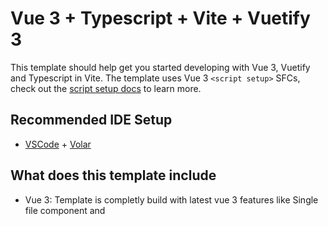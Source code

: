 # Vue 3 + Typescript + Vite + Vuetify 3

This template should help get you started developing with Vue 3, Vuetify and Typescript in Vite. The template uses Vue 3 `<script setup>` SFCs, check out the [script setup docs](https://v3.vuejs.org/api/sfc-script-setup.html#sfc-script-setup) to learn more.

## Recommended IDE Setup

- [VSCode](https://code.visualstudio.com/) + [Volar](https://marketplace.visualstudio.com/items?itemName=johnsoncodehk.volar)

## What does this template include

- Vue 3: Template is completly build with latest vue 3 features like Single file component and <script setup> mode which makes your code much more clean and readable.
  Router, Directives, Middlewares and Mixins are all configured and prebuilt in to the template.
- Typescript: The whole project is written with typescipt modular form, which is great as it's the new trend and most of the libraries are starting to migrate/support modular form (Ex: Firebase).
- Vite: The project is built on top of vite, which have boosted everything from server-start up to production bundle. You can read this official article from Vite to know more about it <https://vitejs.dev/guide/why.html>.
- Vuetify 3: Alpha version of Vuetify 3 is available and is completly configured including custom themes and colors.
- SCSS: Sass is configured and is integrated to work globally and inside local components, it is integrated with vuetify as well.
- Vuex Store: Store is configured with module form that supports multiple versions of stores with dfferent names, as it is more efficient for medium and big projects.

## Latest Updates

- Multilangual Configurations (i18n) added.
  
## Type Support For `.vue` Imports in TS

Since TypeScript cannot handle type information for `.vue` imports, they are shimmed to be a generic Vue component type by default. In most cases this is fine if you don't really care about component prop types outside of templates. However, if you wish to get actual prop types in `.vue` imports (for example to get props validation when using manual `h(...)` calls), you can enable Volar's `.vue` type support plugin by running `Volar: Switch TS Plugin on/off` from VSCode command palette.
